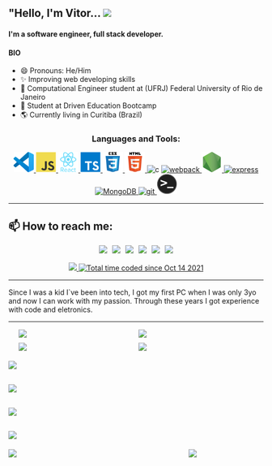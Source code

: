## "Hello, I'm Vitor... <img src="https://raw.githubusercontent.com/kaueMarques/kaueMarques/master/hi.gif" width="30px">
#### I'm a software engineer, full stack developer.

#### BIO
- 😄 Pronouns: He/Him
- ✨ Improving web developing skills
- 🏫 Computational Engineer student at (UFRJ) Federal University of Rio de Janeiro
- 🔭 Student at Driven Education Bootcamp
- 🌎 Currently living in Curitiba (Brazil)

<h3 align="center">Languages and Tools:</h3>
<p align="center">
    <a href="https://github.com/Lucas-zz">
        <img src="https://raw.githubusercontent.com/github/explore/80688e429a7d4ef2fca1e82350fe8e3517d3494d/topics/visual-studio-code/visual-studio-code.png" title="Visual Studio Code" width="40" />
    </a>
    <a href="https://developer.mozilla.org/en-US/docs/Web/JavaScript" target="_blank">
        <img src="https://raw.githubusercontent.com/devicons/devicon/master/icons/javascript/javascript-original.svg" alt="javascript" width="40" height="40"/>
    </a>
    <a href="https://reactjs.org/" target="_blank">
        <img src="https://raw.githubusercontent.com/devicons/devicon/master/icons/react/react-original-wordmark.svg" alt="react" width="40" height="40"/>
    </a> 
    <a href="https://www.typescriptlang.org/" target="_blank">
        <img src="https://raw.githubusercontent.com/devicons/devicon/master/icons/typescript/typescript-original.svg" alt="typescript" width="40" height="40"/>
    </a>
    <a href="https://www.w3schools.com/css/" target="_blank">
        <img src="https://raw.githubusercontent.com/devicons/devicon/master/icons/css3/css3-original-wordmark.svg" alt="css3" width="40" height="40"/>
    </a>
    <a href="https://www.w3.org/html/" target="_blank">
        <img src="https://raw.githubusercontent.com/devicons/devicon/master/icons/html5/html5-original-wordmark.svg" alt="html5" width="40" height="40"/>
    </a>
    <img src="https://cdn.jsdelivr.net/gh/devicons/devicon/icons/c/c-original.svg" alt="c" width="40" height="40"/>
    <a href="https://webpack.js.org/" target="_blank">
        <img height='40px' src="https://cdn.jsdelivr.net/gh/devicons/devicon/icons/webpack/webpack-original.svg" alt="webpack"/>
    </a>
    <a href="https://webpack.js.org/" target="_blank">
        <img height='40px' src="https://raw.githubusercontent.com/github/explore/80688e429a7d4ef2fca1e82350fe8e3517d3494d/topics/nodejs/nodejs.png" />
    </a>
    <a href="https://expressjs.com/" target="_blank">
        <img height='40px' src="https://cdn.jsdelivr.net/gh/devicons/devicon/icons/express/express-original.svg" alt="express"/>
    </a>
    <a href="https://www.mongodb.com" target="_blank">
        <img height='40px' src="https://cdn.jsdelivr.net/gh/devicons/devicon/icons/mongodb/mongodb-original-wordmark.svg" alt="MongoDB"/>
    </a>
    <a href="https://git-scm.com" target="_blank">
        <img height='40px' src="https://cdn.jsdelivr.net/gh/devicons/devicon/icons/git/git-original.svg" alt="git" />
    </a>
    <img src="https://raw.githubusercontent.com/github/explore/80688e429a7d4ef2fca1e82350fe8e3517d3494d/topics/terminal/terminal.png" title="Terminal" width="40" />
</p>
<hr style="margin-top: 15px;">

## 📫 How to reach me:

<div style="width:100%; display:flex; justify-content:center; gap: 10px; margin-top:15px;">
    <a
        href="https://wa.me/5541999842243?text=Hello%20Vitor,%20I%20saw%20your%20github%20profile" 
        alt="WhatsApp"
        target="blank"
    >
        <img src="https://img.shields.io/badge/WhatsApp-25D366?style=for-the-badge&logo=whatsapp&logoColor=white" />
    </a>
    <a
        href="https://www.linkedin.com/in/vitor-carneiro-silva-de-oliveira" 
        alt="LinkedIn"
        target="blank"
    >
        <img src="https://img.shields.io/badge/LinkedIn-0077B5?style=for-the-badge&logo=linkedin&logoColor=white" />
    </a>
    <a
        href="https://mail.google.com/mail/u/0/?fs=1&to=vitorcarneiro.sdo@gmail.com&su=I saw your github profile&body=Hello Vitor. My name is _______ &bcc=vitorcarneiro.sdo@gmail.com&tf=cm" 
        alt="Gmail"
        target="blank"
    >
        <img src="https://img.shields.io/badge/Gmail-D14836?style=for-the-badge&logo=gmail&logoColor=white" />
    </a>
    <a
        href="mailto:vitorcarneiro.sdo@gmail.com" 
        alt="Outlook"
        target="blank"
    >
        <img src="https://img.shields.io/badge/Microsoft_Outlook-0078D4?style=for-the-badge&logo=microsoft-outlook&logoColor=white" />
    </a>
    <a
        href="https://github.com/vitorcarneiro" 
        alt="GitHub"
        target="blank"
    >
        <img src="https://img.shields.io/badge/GitHub-100000?style=for-the-badge&logo=github&logoColor=white" />
    </a>
    <a
        href="https://www.instagram.com/vitor_carneir0" 
        alt="Instagram"
        target="blank"
    >
        <img src="https://img.shields.io/badge/Instagram-E4405F?style=for-the-badge&logo=instagram&logoColor=white" />
    </a>
</div>

<div align="center" style="margin: 15px 0;"> 
    <a
        href="https://github.com/vitorcarneiro" 
        alt="visitors"
        target="blank"
    >
        <img src="https://gpvc.arturio.dev/vitorcarneiro" />
    </a>
    <a href="https://wakatime.com/@75b063fd-fc90-4981-92ec-8042466ed674">
        <img src="https://wakatime.com/badge/user/75b063fd-fc90-4981-92ec-8042466ed674.svg" alt="Total time coded since Oct 14 2021" />
    </a>
</div>
<hr style="margin: 15px 0;">
    Since I was a kid I`ve been into tech, I got my first PC when I was only 3yo and now I can work with my passion.
    Through these years I got experience with code and eletronics.
<hr style="margin: 15px 0;">

<div align="center" style="width: 100%; display:flex; flex-direction:column; justify-content:center; align-items:center; gap:10px;">
    <div style="width: 100%; display:flex; flex-wrap:wrap; justify-content: center; gap:10px;">
        <img style="width: 45%" src="https://github-profile-summary-cards.vercel.app/api/cards/repos-per-language?username=vitorcarneiro&theme=nord_bright" />
        <img style="width: 45%" src="https://github-profile-summary-cards.vercel.app/api/cards/most-commit-language?username=vitorcarneiro&theme=nord_bright" />
        <img style="width: 45%" src="https://github-profile-summary-cards.vercel.app/api/cards/stats?username=vitorcarneiro&theme=nord_bright" />
        <img style="width: 45%" src="https://github-profile-summary-cards.vercel.app/api/cards/productive-time?username=vitorcarneiro&theme=nord_bright"/>
    </div>
    <img style="width:100%; margin: 10px 0" src="https://github-profile-summary-cards.vercel.app/api/cards/profile-details?username=vitorcarneiro&theme=nord_bright" />
    <img style="width:100%; margin: 10px 0" src="https://activity-graph.herokuapp.com/graph?username=vitorcarneiro&theme=react-dark" />
    <img style="width:100%; margin: 10px 0" src="https://github-readme-streak-stats.herokuapp.com/?user=vitorcarneiro&theme=react" />
    <img style="width:100%; margin: 10px 0" src="https://github-profile-trophy.vercel.app/?username=vitorcarneiro&theme=nord" />
    <div style="width:100%; display:flex; gap:10px">
        <img style="width:70%" src="https://github-readme-stats.vercel.app/api?username=vitorcarneiro&show_icons=true&theme=react" />
        <img style="width:30%" src="https://github-readme-stats.vercel.app/api/top-langs/?username=vitorcarneiro&theme=react" />
    </div>
</div>



